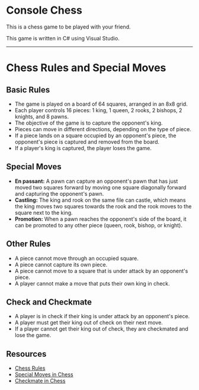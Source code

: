 # Console Chess

This is a chess game to be played with your friend. <br>

This game is written in C# using Visual Studio.

<hr>

# Chess Rules and Special Moves

## Basic Rules

* The game is played on a board of 64 squares, arranged in an 8x8 grid.
* Each player controls 16 pieces: 1 king, 1 queen, 2 rooks, 2 bishops, 2 knights, and 8 pawns.
* The objective of the game is to capture the opponent's king.
* Pieces can move in different directions, depending on the type of piece.
* If a piece lands on a square occupied by an opponent's piece, the opponent's piece is captured and removed from the board.
* If a player's king is captured, the player loses the game.

## Special Moves

* **En passant:** A pawn can capture an opponent's pawn that has just moved two squares forward by moving one square diagonally forward and capturing the opponent's pawn.
* **Castling:** The king and rook on the same file can castle, which means the king moves two squares towards the rook and the rook moves to the square next to the king.
* **Promotion:** When a pawn reaches the opponent's side of the board, it can be promoted to any other piece (queen, rook, bishop, or knight).

## Other Rules

* A piece cannot move through an occupied square.
* A piece cannot capture its own piece.
* A piece cannot move to a square that is under attack by an opponent's piece.
* A player cannot make a move that puts their own king in check.

## Check and Checkmate

* A player is in check if their king is under attack by an opponent's piece.
* A player must get their king out of check on their next move.
* If a player cannot get their king out of check, they are checkmated and lose the game.

## Resources

* [Chess Rules](https://www.chess.com/learn/beginners/chess-rules)
* [Special Moves in Chess](https://www.chess.com/learn/beginners/special-moves)
* [Checkmate in Chess](https://www.chess.com/learn/beginners/checkmate)
